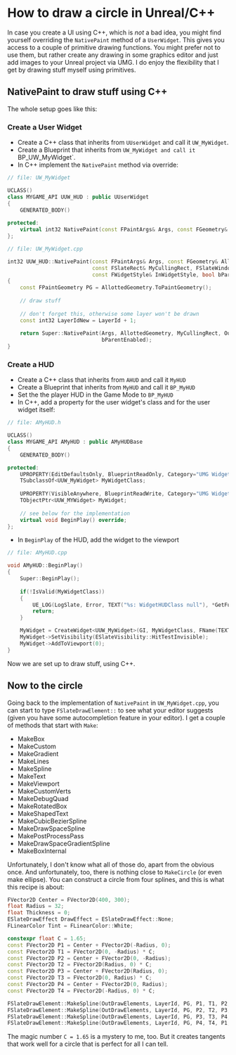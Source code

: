 # How to draw a circle in Unreal/C++

In case you create a UI using C++, which is *not* a bad idea, you might find yourself overriding the `NativePaint` method
of a `UserWidget`.
This gives you access to a couple of primitive drawing functions.
You might prefer not to use them, but rather create any drawing in some graphics editor and just add images to your Unreal project via UMG.
I do enjoy the flexibility that I get by drawing stuff myself using primitives.

## NativePaint to draw stuff using C++

The whole setup goes like this:

### Create a User Widget

* Create a C++ class that inherits from `UUserWidget` and call it `UW_MyWidget`.
* Create a Blueprint that inherits from `UW_MyWidget and call it `BP_UW_MyWidget`.
* In C++ implement the `NativePaint` method via override:

```cpp
// file: UW_MyWidget

UCLASS()
class MYGAME_API UUW_HUD : public UUserWidget
{
	GENERATED_BODY()
  
protected:
	virtual int32 NativePaint(const FPaintArgs& Args, const FGeometry& AllottedGeometry, const FSlateRect& MyCullingRect, FSlateWindowElementList& OutDrawElements, int32 LayerId, const FWidgetStyle& InWidgetStyle, bool bParentEnabled) const override;
};

// file: UW_MyWidget.cpp

int32 UUW_HUD::NativePaint(const FPaintArgs& Args, const FGeometry& AllottedGeometry,
                           const FSlateRect& MyCullingRect, FSlateWindowElementList& OutDrawElements, int32 LayerId,
                           const FWidgetStyle& InWidgetStyle, bool bParentEnabled) const
{
	const FPaintGeometry PG = AllottedGeometry.ToPaintGeometry();
	
	// draw stuff
	
    // don't forget this, otherwise some layer won't be drawn
	const int32 LayerIdNew = LayerId + 1;
  
	return Super::NativePaint(Args, AllottedGeometry, MyCullingRect, OutDrawElements, LayerIdNew, InWidgetStyle,
	                          bParentEnabled);
}
```

### Create a HUD

* Create a C++ class that inherits from `AHUD` and call it `MyHUD`
* Create a Blueprint that inherits from `MyHUD` and call it `BP_MyHUD`
* Set the the player HUD in the Game Mode to `BP_MyHUD`
* In C++, add a property for the user widget's class and for the user widget itself:

```cpp
// file: AMyHUD.h

UCLASS()
class MYGAME_API AMyHUD : public AMyHUDBase
{
	GENERATED_BODY()

protected:
	UPROPERTY(EditDefaultsOnly, BlueprintReadOnly, Category="UMG Widget Classes")
	TSubclassOf<UUW_MyWidget> MyWidgetClass;
	
	UPROPERTY(VisibleAnywhere, BlueprintReadWrite, Category="UMG Widgets")
	TObjectPtr<UUW_MYWidget> MyWidget;
  
    // see below for the implementation
    virtual void BeginPlay() override;
};
```

* In `BeginPlay` of the HUD, add the widget to the viewport

```cpp
// file: AMyHUD.cpp

void AMyHUD::BeginPlay()
{
	Super::BeginPlay();
	
	if(!IsValid(MyWidgetClass))
	{
		UE_LOG(LogSlate, Error, TEXT("%s: WidgetHUDClass null"), *GetFullName())
		return;
	}

	MyWidget = CreateWidget<UUW_MyWidget>(GI, MyWidgetClass, FName(TEXT("MyWidget")));
	MyWidget->SetVisibility(ESlateVisibility::HitTestInvisible);
	MyWidget->AddToViewport(0);
}
```

Now we are set up to draw stuff, using C++.

## Now to the circle

Going back to the implementation of `NativePaint` in `UW_MyWidget.cpp`, you can start to type `FSlateDrawElement::` to see what your editor suggests
(given you have some autocompletion feature in your editor).
I get a couple of methods that start with `Make`:

* MakeBox
* MakeCustom
* MakeGradient
* MakeLines
* MakeSpline
* MakeText
* MakeViewport
* MakeCustomVerts
* MakeDebugQuad
* MakeRotatedBox
* MakeShapedText
* MakeCubicBezierSpline
* MakeDrawSpaceSpline
* MakePostProcessPass
* MakeDrawSpaceGradientSpline
* MakeBoxInternal

Unfortunately, I don't know what all of those do, apart from the obvious once.
And unfortunately, too, there is nothing close to `MakeCircle` (or even make ellipse).
You can construct a circle from four splines, and this is what this recipe is about:

```cpp
FVector2D Center = FVector2D(400, 300);
float Radius = 32;
float Thickness = 0;
ESlateDrawEffect DrawEffect = ESlateDrawEffect::None;
FLinearColor Tint = FLinearColor::White;

constexpr float C = 1.65;
const FVector2D P1 = Center + FVector2D(-Radius, 0);
const FVector2D T1 = FVector2D(0, -Radius) * C;
const FVector2D P2 = Center + FVector2D(0, -Radius);
const FVector2D T2 = FVector2D(Radius, 0) * C;
const FVector2D P3 = Center + FVector2D(Radius, 0);
const FVector2D T3 = FVector2D(0, Radius) * C;
const FVector2D P4 = Center + FVector2D(0, Radius);
const FVector2D T4 = FVector2D(-Radius, 0) * C;

FSlateDrawElement::MakeSpline(OutDrawElements, LayerId, PG, P1, T1, P2, T2, Thickness, DrawEffect, Tint);
FSlateDrawElement::MakeSpline(OutDrawElements, LayerId, PG, P2, T2, P3, T3, Thickness, DrawEffect, Tint);
FSlateDrawElement::MakeSpline(OutDrawElements, LayerId, PG, P3, T3, P4, T4, Thickness, DrawEffect, Tint);
FSlateDrawElement::MakeSpline(OutDrawElements, LayerId, PG, P4, T4, P1, T1, Thickness, DrawEffect, Tint);
```

The magic number `C = 1.65` is a mystery to me, too.
But it creates tangents that work well for a circle that is perfect for all I can tell.
